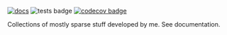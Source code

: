 [![docs](https://img.shields.io/badge/docs-blue.svg)](https://sobhanmp.github.io/SparseExtra.jl/)
![tests badge](https://github.com/sobhanmp/SparseExtra.jl/actions/workflows/ci.yml/badge.svg)
[![codecov badge](https://codecov.io/gh/SobhanMP/SparseExtra.jl/branch/main/graph/badge.svg?token=MzXyDmfScn)](https://codecov.io/gh/SobhanMP/SparseExtra.jl)

Collections of mostly sparse stuff developed by me. See documentation.

